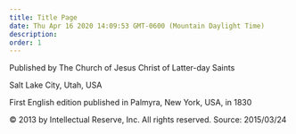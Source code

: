 ```yaml
---
title: Title Page
date: Thu Apr 16 2020 14:09:53 GMT-0600 (Mountain Daylight Time)
description: 
order: 1
---
```


<div class="publish-info">
  <p>Published by The Church of Jesus Christ of Latter-day Saints</p>
  <p>Salt Lake City, Utah, USA</p>
</div>
<p>First English edition published in Palmyra, New York, USA, in 1830</p>
<div class="copyright-info">
  <p>
    &#xA9; 2013 by Intellectual Reserve, Inc. All rights reserved. Source:
    2015/03/24
  </p>
</div>
